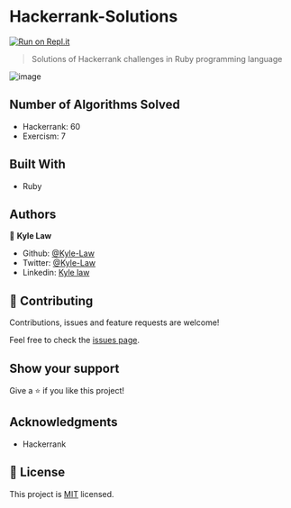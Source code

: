 # Hackerrank-Solutions
[![Run on Repl.it](https://repl.it/badge/github/Kyle-Law/hackerrank-solutions)](https://repl.it/github/Kyle-Law/hackerrank-solutions)

> Solutions of Hackerrank challenges in Ruby programming language

![image](https://user-images.githubusercontent.com/55923773/75998427-ce798100-5f3b-11ea-8c85-69fa86f0a84f.png)

## Number of Algorithms Solved
- Hackerrank: 60
- Exercism: 7


## Built With

- Ruby



## Authors

👤 **Kyle Law**

- Github: [@Kyle-Law](https://github.com/Kyle-Law)
- Twitter: [@Kyle-Law](https://twitter.com/ZhunKhing)
- Linkedin: [Kyle law](https://www.linkedin.com/in/kyle-lawzhunkhing/)

## 🤝 Contributing

Contributions, issues and feature requests are welcome!

Feel free to check the [issues page](https://github.com/Kyle-Law/hackerrank-ruby/issues?q=is%3Aissue+is%3Aopen+sort%3Aupdated-desc).

## Show your support

Give a ⭐️ if you like this project!

## Acknowledgments

- Hackerrank

## 📝 License

This project is [MIT](https://github.com/Kyle-Law/hackerrank-solutions/blob/master/LICENSE) licensed.

